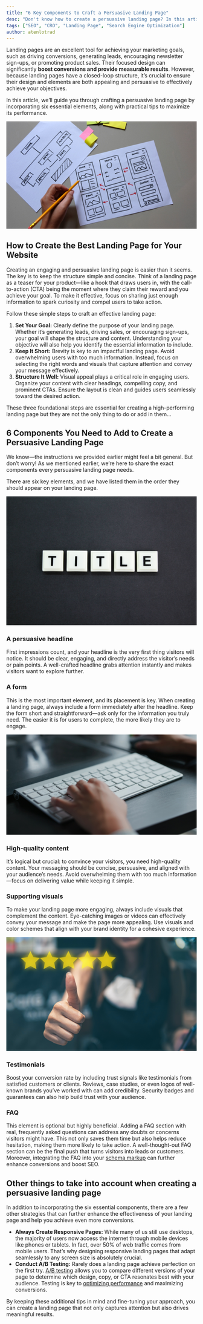 ```yaml
---
title: "6 Key Components to Craft a Persuasive Landing Page"
desc: "Don't know how to create a persuasive landing page? In this article, you'll find all the tips you were looking for to create THE BEST landing pages."
tags: ["SEO", "CRO", "Landing Page", "Search Engine Optimization"]
author: atenlotrad
---
```


Landing pages are an excellent tool for achieving your marketing goals, such as driving conversions, generating leads, encouraging newsletter sign-ups, or promoting product sales. Their focused design can significantly **boost conversions and provide measurable results**. However, because landing pages have a closed-loop structure, it’s crucial to ensure their design and elements are both appealing and persuasive to effectively achieve your objectives.

In this article, we’ll guide you through crafting a persuasive landing page by incorporating six essential elements, along with practical tips to maximize its performance.

<img src="./website-design-wireframe.jpg" alt="website design wireframe">

## How to Create the Best Landing Page for Your Website

Creating an engaging and persuasive landing page is easier than it seems. The key is to keep the structure simple and concise. Think of a landing page as a teaser for your product—like a hook that draws users in, with the call-to-action (CTA) being the moment where they claim their reward and you achieve your goal. To make it effective, focus on sharing just enough information to spark curiosity and compel users to take action.

Follow these simple steps to craft an effective landing page:

1. **Set Your Goal:** Clearly define the purpose of your landing page. Whether it’s generating leads, driving sales, or encouraging sign-ups, your goal will shape the structure and content. Understanding your objective will also help you identify the essential information to include.
2. **Keep It Short:** Brevity is key to an impactful landing page. Avoid overwhelming users with too much information. Instead, focus on selecting the right words and visuals that capture attention and convey your message effectively.
3. **Structure It Well:** Visual appeal plays a critical role in engaging users. Organize your content with clear headings, compelling copy, and prominent CTAs. Ensure the layout is clean and guides users seamlessly toward the desired action.

These three foundational steps are essential for creating a high-performing landing page but they are not the only thing to do or add in them…

## 6 Components You Need to Add to Create a Persuasive Landing Page

We know—the instructions we provided earlier might feel a bit general. But don’t worry! As we mentioned earlier, we’re here to share the exact components every persuasive landing page needs.

There are six key elements, and we have listed them in the order they should appear on your landing page.

<img src="./letters-of-the-alphabet-with-word-titles.jpg" alt="letters of the alphabet with word titles.">

### A persuasive headline

First impressions count, and your headline is the very first thing visitors will notice. It should be clear, engaging, and directly address the visitor’s needs or pain points. A well-crafted headline grabs attention instantly and makes visitors want to explore further.

### A form

This is the most important element, and its placement is key. When creating a landing page, always include a form immediately after the headline. Keep the form short and straightforward—ask only for the information you truly need. The easier it is for users to complete, the more likely they are to engage.

<img src="./type-on-desktop-computer-at-home.jpg" alt="Type on desktop computer at home">

### High-quality content

It’s logical but crucial: to convince your visitors, you need high-quality content. Your messaging should be concise, persuasive, and aligned with your audience’s needs. Avoid overwhelming them with too much information—focus on delivering value while keeping it simple.

### Supporting visuals

To make your landing page more engaging, always include visuals that complement the content. Eye-catching images or videos can effectively convey your message and make the page more appealing. Use visuals and color schemes that align with your brand identity for a cohesive experience.

<img src="./testimonial-stars-web-company-man-win-consumer-product-scoring-business-positive-satisfac.jpg" alt="testimonial, stars, web, company, man, win, consumer, product, scoring, business, positive, satisfac">

### Testimonials

Boost your conversion rate by including trust signals like testimonials from satisfied customers or clients. Reviews, case studies, or even logos of well-known brands you’ve worked with can add credibility. Security badges and guarantees can also help build trust with your audience.

### FAQ

This element is optional but highly beneficial. Adding a FAQ section with real, frequently asked questions can address any doubts or concerns visitors might have. This not only saves them time but also helps reduce hesitation, making them more likely to take action. A well-thought-out FAQ section can be the final push that turns visitors into leads or customers. Moreover, integrating the FAQ into your [schema markup](/blog/why-schema-markup-is-important/) can further enhance conversions and boost SEO.

## Other things to take into account when creating a persuasive landing page

In addition to incorporating the six essential components, there are a few other strategies that can further enhance the effectiveness of your landing page and help you achieve even more conversions.

- **Always Create Responsive Pages:** While many of us still use desktops, the majority of users now access the internet through mobile devices like phones or tablets. In fact, over 50% of web traffic comes from mobile users. That’s why designing responsive landing pages that adapt seamlessly to any screen size is absolutely crucial.
- **Conduct A/B Testing:** Rarely does a landing page achieve perfection on the first try. [A/B testing](https://www.mida.so/blog/ab-testing-fully-explained) allows you to compare different versions of your page to determine which design, copy, or CTA resonates best with your audience. Testing is key to [optimizing performance](/blog/seo-optimization-for-search-engines/) and maximizing conversions.

By keeping these additional tips in mind and fine-tuning your approach, you can create a landing page that not only captures attention but also drives meaningful results.


